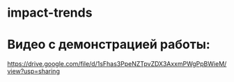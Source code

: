 # impact-trends

# Видео с демонстрацией работы:
https://drive.google.com/file/d/1sFhas3PpeNZTpvZDX3AxxmPWgPpBWieM/view?usp=sharing
